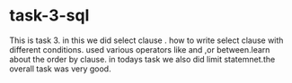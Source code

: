 # task-3-sql

This is task 3. in this we did select clause . how to write select clause with different conditions. used various operators like and ,or between.learn about the order by clause. in todays task we also did limit statemnet.the overall task was very good.
